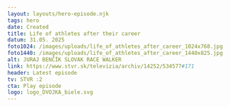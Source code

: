 ```yaml
---
layout: layouts/hero-episode.njk
tags: hero
date: Created
title: Life of athletes after their career
datum: 31.05. 2025
foto1024: /images/uploads/life_of_athletes_after_career_1024x768.jpg
foto1440: /images/uploads/life_of_athletes_after_career_1440x825.jpg
alt: JURAJ BENČÍK SLOVAK RACE WALKER
link: https://www.stvr.sk/televizia/archiv/14252/534577#171
header: Latest episode
tv: STVR :2
cta: Play episode
logo: logo_DVOJKA_biele.svg
---
```

